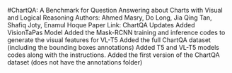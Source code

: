 #ChartQA: A Benchmark for Question Answering about Charts with Visual and Logical Reasoning
Authors: Ahmed Masry, Do Long, Jia Qing Tan, Shafiq Joty, Enamul Hoque
Paper Link: ChartQA
Updates
Added VisionTaPas Model
Added the Mask-RCNN training and inference codes to generate the visual features for VL-T5
Added the full ChartQA dataset (including the bounding boxes annotations)
Added T5 and VL-T5 models codes along with the instructions.
Added the first version of the ChartQA dataset (does not have the annotations folder)
